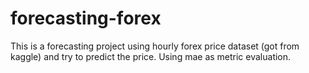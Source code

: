 # forecasting-forex
This is a forecasting project using hourly forex price dataset (got from kaggle) and try to predict the price. Using mae as metric evaluation.
